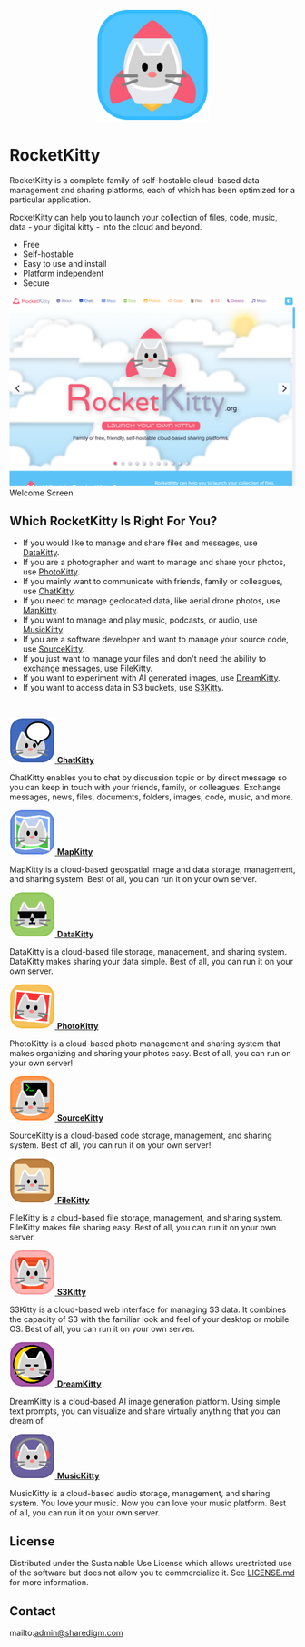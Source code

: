 <p align="center" style="text-align:center">
	<img src="images/logos/logo.svg" width="200">
</p>

# RocketKitty

RocketKitty is a complete family of self-hostable cloud-based data management and sharing platforms, each of which has been optimized for a particular application.

RocketKitty can help you to launch your collection of files, code, music, data - your digital kitty - into the cloud and beyond.

- Free
- Self-hostable
- Easy to use and install
- Platform independent
- Secure

![Screen Shot](images/screen-shots/welcome.png)
Welcome Screen

## Which RocketKitty Is Right For You?

- If you would like to manage and share files and messages, use [DataKitty](https://github.com/RocketKitties/DataKitty).
- If you are a photographer and want to manage and share your photos, use [PhotoKitty](https://github.com/RocketKitties/PhotoKitty).
- If you mainly want to communicate with friends, family or colleagues, use [ChatKitty](https://github.com/RocketKitties/ChatKitty).
- If you need to manage geolocated data, like aerial drone photos, use [MapKitty](https://github.com/RocketKitties/MapKitty).
- If you want to manage and play music, podcasts, or audio, use [MusicKitty](https://github.com/RocketKitties/MusicKitty).
- If you are a software developer and want to manage your source code, use [SourceKitty](https://github.com/RocketKitties/SourceKitty).
- If you just want to manage your files and don't need the ability to exchange messages, use [FileKitty](https://github.com/RocketKitties/FileKitty).
- If you want to experiment with AI generated images, use [DreamKitty](https://github.com/RocketKitties/DreamKitty).
- If you want to access data in S3 buckets, use [S3Kitty](https://github.com/RocketKitties/S3Kitty).

<br>

<p>
	<a href="https://github.com/RocketKitties/ChatKitty">
		<img src="images/logos/chatkitty.svg" width="80">
		<b>ChatKitty</b>
	</a>
	<p>ChatKitty enables you to chat by discussion topic or by direct message so you can keep in touch with your friends, family, or colleagues. Exchange messages, news, files, documents, folders, images, code, music, and more.</p>
</p>

<p>
	<a href="https://github.com/RocketKitties/MapKitty">
		<img src="images/logos/mapkitty.svg" width="80">
		<b>MapKitty</b>
	</a>
	<p>MapKitty is a cloud-based geospatial image and data storage, management, and sharing system. Best of all, you can run it on your own server.</p>
</p>

<p>
	<a href="https://github.com/RocketKitties/DataKitty">
		<img src="images/logos/datakitty.svg" width="80">
		<b>DataKitty</b>
	</a>
	<p>DataKitty is a cloud-based file storage, management, and sharing system. DataKitty makes sharing your data simple. Best of all, you can run it on your own server.</p>
</p>

<p>
	<a href="https://github.com/RocketKitties/PhotoKitty">
		<img src="images/logos/photokitty.svg" width="80">
		<b>PhotoKitty</b>
	</a>
	<p>PhotoKitty is a cloud-based photo management and sharing system that makes organizing and sharing your photos easy. Best of all, you can run on your own server!</p>
</p>

<p>
	<a href="https://github.com/RocketKitties/SourceKitty">
		<img src="images/logos/sourcekitty.svg" width="80">
		<b>SourceKitty</b>
	</a>
	<p>SourceKitty is a cloud-based code storage, management, and sharing system. Best of all, you can run it on your own server!</p>
</p>

<p>
	<a href="https://github.com/RocketKitties/FileKitty">
		<img src="images/logos/filekitty.svg" width="80">
		<b>FileKitty</b>
	</a>
	<p>FileKitty is a cloud-based file storage, management, and sharing system. FileKitty makes file sharing easy. Best of all, you can run it on your own server.</p>
</p>

<p>
	<a href="https://github.com/RocketKitties/S3Kitty">
		<img src="images/logos/s3kitty.svg" width="80">
		<b>S3Kitty</b>
	</a>
	<p>S3Kitty is a cloud-based web interface for managing S3 data. It combines the capacity of S3 with the familiar look and feel of your desktop or mobile OS. Best of all, you can run it on your own server.</p>
</p>

<p>
	<a href="https://github.com/RocketKitties/DreamKitty">
		<img src="images/logos/dreamkitty.svg" width="80">
		<b>DreamKitty</b>
	</a>
	<p>DreamKitty is a cloud-based AI image generation platform. Using simple text prompts, you can visualize and share virtually anything that you can dream of.</p>
</p>

<p>
	<a href="https://github.com/RocketKitties/MusicKitty">
		<img src="images/logos/musickitty.svg" width="80">
		<b>MusicKitty</b>
	</a>
	<p>MusicKitty is a cloud-based audio storage, management, and sharing system. You love your music. Now you can love your music platform. Best of all, you can run it on your own server.</p>
</p>

## License

Distributed under the Sustainable Use License which allows urestricted use of the software but does not allow you to commercialize it. See [LICENSE.md](LICENSE.md) for more information.

## Contact

mailto:admin@sharedigm.com
